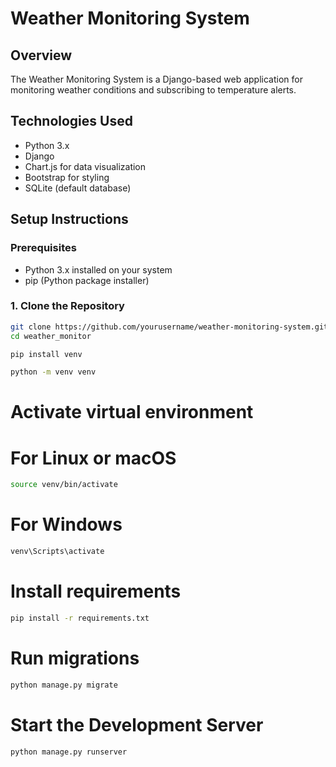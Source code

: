 # Weather Monitoring System

## Overview
The Weather Monitoring System is a Django-based web application for monitoring weather conditions and subscribing to temperature alerts.

## Technologies Used
- Python 3.x
- Django
- Chart.js for data visualization
- Bootstrap for styling
- SQLite (default database)

## Setup Instructions

### Prerequisites
- Python 3.x installed on your system
- pip (Python package installer)

### 1. Clone the Repository
```bash
git clone https://github.com/yourusername/weather-monitoring-system.git
cd weather_monitor
```
```bash
pip install venv
```

```bash
python -m venv venv
```
# Activate virtual environment
# For Linux or macOS
```bash
source venv/bin/activate
```

# For Windows
```bash
venv\Scripts\activate
```

# Install requirements
```bash
pip install -r requirements.txt
```

# Run migrations
```bash
python manage.py migrate
```
# Start the Development Server
```bash
python manage.py runserver

```